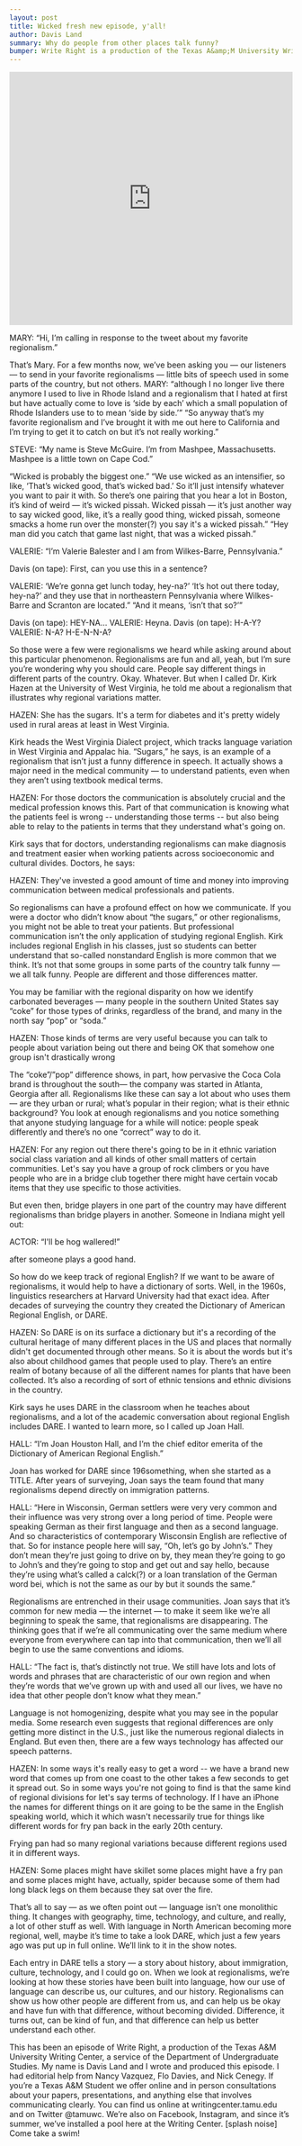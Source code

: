 ```yaml
---
layout: post
title: Wicked fresh new episode, y'all!
author: Davis Land
summary: Why do people from other places talk funny? 
bumper: Write Right is a production of the Texas A&amp;M University Writing Center, a service of the Department of Undergraduate Studies. The UWC is dedicated to helping students become better communicators through whichever medium they are working in. Open to all Texas A&amp;M students, the writing center offers both face-to-face and online consultations. Make an appointment at writingcenter.tamu.edu. Find us on Twitter and Instagram as @tamuwc. Music in this episode came from Podington Bear.
---
```


<iframe width="100%" height="450" scrolling="no" frameborder="no" src="https://w.soundcloud.com/player/?url=https%3A//api.soundcloud.com/tracks/335850282&amp;auto_play=false&amp;hide_related=false&amp;show_comments=true&amp;show_user=true&amp;show_reposts=false&amp;visual=true"></iframe>

MARY: “Hi, I’m calling in response to the tweet about my favorite regionalism.”

That’s Mary. For a few months now, we’ve been asking you — our listeners — to send in your favorite regionalisms — little bits of speech used in some parts of the country, but not others.
MARY: “although I no longer live there anymore I used to live in Rhode Island and a regionalism that I hated at first but have actually come to love is ‘side by each’ which a small population of Rhode Islanders use to to mean ‘side by side.’” “So anyway that’s my favorite regionalism and I’ve brought it with me out here to California and I’m trying to get it to catch on but it’s not really working.” 

STEVE: “My name is Steve McGuire. I’m from Mashpee, Massachusetts. Mashpee is a little town on Cape Cod.” 

“Wicked is probably the biggest one.” “We use wicked as an intensifier, so like, ‘That’s wicked good, that’s wicked bad.’ So it’ll just intensify whatever you want to pair it with. So there’s one pairing that you hear a lot in Boston, it’s kind of weird — it’s wicked pissah. Wicked pissah — it’s just another way to say wicked good,  like, it’s a really good thing, wicked pissah, someone smacks a home run over the monster(?) you say it's a wicked pissah.” “Hey man did you catch that game last night, that was a wicked pissah.”

VALERIE: “I’m Valerie Balester and I am from Wilkes-Barre, Pennsylvania.”

Davis (on tape): First, can you use this in a sentence?

VALERIE: ‘We’re gonna get lunch today, hey-na?’ ‘It’s hot out there today, hey-na?’ and they use that in northeastern Pennsylvania where Wilkes-Barre and Scranton are located.” “And it means, ‘isn’t that so?’”

Davis (on tape): HEY-NA… 
VALERIE: Heyna.
Davis (on tape): H-A-Y?
VALERIE: N-A? H-E-N-N-A?


So those were a few were regionalisms we heard while asking around about this particular phenomenon. Regionalisms are fun and all, yeah, but I’m sure you’re wondering why you should care. People say different things in different parts of the country. Okay. Whatever. But when I called Dr. Kirk Hazen at the University of West Virginia, he told me about a regionalism that illustrates why regional variations matter. 

HAZEN: She has the sugars. It's a term for diabetes and it's pretty widely used in rural areas at least in West Virginia. 

Kirk heads the West Virginia Dialect project, which tracks language variation in West Virginia and Appalac  hia. “Sugars,” he says, is an example of a regionalism that isn’t just a funny difference in speech. It actually shows a major need in the medical community — to understand patients, even when they aren’t using textbook medical terms.

HAZEN: For those doctors the communication is absolutely crucial and the medical profession knows this. Part of that communication is knowing what the patients feel is wrong -- understanding those terms -- but also being able to relay to the patients in terms that they understand what's going on.

Kirk says that for doctors, understanding regionalisms can make diagnosis and treatment easier when working patients across socioeconomic and cultural divides. Doctors, he says: 

HAZEN: They've invested a good amount of time and money into improving communication between medical professionals and patients.

So regionalisms can have a profound effect on how we communicate. If you were a doctor who didn’t know about “the sugars,” or other regionalisms, you might not be able to treat your patients. But professional communication isn’t the only application of studying regional English. Kirk includes regional English in his classes, just so students can better understand that so-called nonstandard English is more common that we think. It’s not that some groups in some parts of the country talk funny — we all talk funny. People are different and those differences matter. 

You may be familiar with the regional disparity on how we identify carbonated beverages — many people in the southern United States say “coke” for those types of drinks, regardless of the brand, and many in the north say “pop” or “soda.”

HAZEN: Those kinds of terms are very useful because you can talk to people about variation being out there and being OK that somehow one group isn't drastically wrong

The “coke”/”pop” difference shows, in part, how pervasive the Coca Cola brand is throughout the south— the company was started in Atlanta, Georgia after all. Regionalisms like these can say a lot about who uses them — are they urban or rural; what’s popular in their region; what is their ethnic background? You look at enough regionalisms and you notice something that anyone studying language for a while will notice: people speak differently and there’s no one “correct” way to do it. 

HAZEN: For any region out there there's going to be in it ethnic variation social class variation and all kinds of other small matters of certain communities. Let's say you have a group of rock climbers or you have people who are in a bridge club together there might have certain vocab items that they use specific to those activities. 

But even then, bridge players in one part of the country may have different regionalisms than bridge players in another. Someone in Indiana might yell out: 

ACTOR: “I'll be hog wallered!” 

after someone plays a good hand. 

So how do we keep track of regional English? If we want to be aware of regionalisms, it would help to have a dictionary of sorts. Well, in the 1960s, linguistics researchers at Harvard University had that exact idea. After decades of surveying the country they created the Dictionary of American Regional English, or DARE. 

HAZEN: So DARE is on its surface a dictionary but it's a recording of the cultural heritage of many different places in the US and places that normally didn't get documented through other means. So it is about the words but it's also about childhood games that people used to play. There’s an entire realm of botany because of all the different names for plants that have been collected. It’s also a recording of sort of ethnic tensions and ethnic divisions in the country.

Kirk says he uses DARE in the classroom when he teaches about regionalisms, and a lot of the academic conversation about regional English includes DARE. I wanted to learn more, so I called up Joan Hall.

HALL: “I’m Joan Houston Hall, and I’m the chief editor emerita of the Dictionary of American Regional English.”

Joan has worked for DARE since 196something, when she started as a TITLE. After years of surveying, Joan says the team found that many regionalisms depend directly on immigration patterns.

HALL: “Here in Wisconsin, German settlers were very very common and their influence was very strong over a long period of time. People were speaking German as their first language and then as a second language. And so characteristics of contemporary Wisconsin English are reflective of that. So for instance people here will say, “Oh, let’s go by John’s.” They don’t mean they’re just going to drive on by, they mean they’re going to go to John’s and they’re going to stop and get out and say hello, because they’re using what’s called a calck(?) or a loan translation of the German word bei, which is not the same as our by but it sounds the same.”

Regionalisms are entrenched in their usage communities. Joan says that it’s common for new media — the internet — to make it seem like we’re all beginning to speak the same, that regionalisms are disappearing. The thinking goes that if we’re all communicating over the same medium where everyone from everywhere can tap into that communication, then we’ll all begin to use the same conventions and idioms.

HALL: “The fact is, that’s distinctly not true. We still have lots and lots of words and phrases that are characteristic of our own region and when they’re words that we’ve grown up with and used all our lives, we have no idea that other people don’t know what they mean.”

Language is not homogenizing, despite what you may see in the popular media. Some research even suggests that regional differences are only getting more distinct in the U.S., just like the numerous regional dialects in England. But even then, there are a few ways technology has affected our speech patterns. 

HAZEN: In some ways it's really easy to get a word -- we have a brand new word that comes up from one coast to the other takes a few seconds to get it spread out. So in some ways you're not going to find is that the same kind of regional divisions for let's say terms of technology.  If I have an iPhone the names for different things on it are going to be the same in the English speaking world, which it which wasn't necessarily true for things like different words for fry pan back in the early 20th century. 

Frying pan had so many regional variations because different regions used it in different ways.

HAZEN: Some places might have skillet some places might have a fry pan and some places might have, actually, spider because some of them had long black legs on them because they sat over the fire.

That’s all to say — as we often point out — language isn’t one monolithic thing. It changes with geography, time, technology, and culture, and really, a lot of other stuff as well. With language in North American becoming more regional, well, maybe it’s time to take a look DARE, which just a few years ago was put up in full online. We’ll link to it in the show notes.

Each entry in DARE tells a story — a story about history, about immigration, culture, technology, and I could go on. When we look at regionalisms, we’re looking at how these stories have been built into language, how our use of language can describe us, our cultures, and our history. Regionalisms can show us how other people are different from us, and can help us be okay and have fun with that difference, without becoming divided. Difference, it turns out, can be kind of fun, and that difference can help us better understand each other.

This has been an episode of Write Right, a production of the Texas A&M University Writing Center, a service of the Department of Undergraduate Studies. My name is Davis Land and I wrote and produced this episode. I had editorial help from Nancy Vazquez, Flo Davies, and Nick Cenegy. If you’re a Texas A&M Student we offer online and in person consultations about your papers, presentations, and anything else that involves communicating clearly. You can find us online at writingcenter.tamu.edu and on Twitter @tamuwc. We’re also on Facebook, Instagram, and since it’s summer, we’ve installed a pool here at the Writing Center. [splash noise] Come take a swim!
